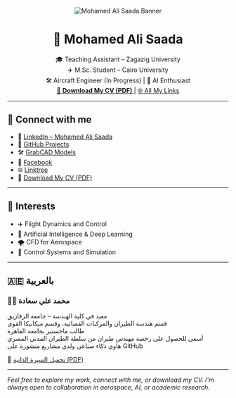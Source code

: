 <p align="center">
  <img src="https://github.com/MohamedAliSaada.png" alt="Mohamed Ali Saada Banner" style="max-width:100%;" />
</p>

<h1 align="center">👋 Mohamed Ali Saada</h1>

<p align="center">
🎓 Teaching Assistant – Zagazig University <br>
✈️ M.Sc. Student – Cairo University <br>
🛠️ Aircraft Engineer (In Progress) | 🤖 AI Enthusiast <br>
<a href="https://drive.google.com/file/d/1Ach-eZHbA6Q3Z7JDZ8Vhqewvpq4GMmoa/view">
  📄 <b>Download My CV (PDF)</b>
</a> | 
<a href="https://linktr.ee/Mohamed_Ali_Saada">
  🌐 All My Links
</a>
</p>

---

## 🔗 Connect with me

- 💼 [LinkedIn – Mohamed Ali Saada](https://www.linkedin.com/in/mohamed-ali-saada-b98859302)
- 🧠 [GitHub Projects](https://github.com/MohamedAliSaada)
- 🛠️ [GrabCAD Models](https://grabcad.com/mohamed.ali.saada-1/models)
- 📘 [Facebook](https://www.facebook.com/share/1KpDUassqd/)
- 🌐 [Linktree](https://linktr.ee/Mohamed_Ali_Saada)
- 📄 [Download My CV (PDF)](https://drive.google.com/file/d/1Ach-eZHbA6Q3Z7JDZ8Vhqewvpq4GMmoa/view)

---

## 🚀 Interests

- ✈️ Flight Dynamics and Control  
- 🧠 Artificial Intelligence & Deep Learning  
- 🌪️ CFD for Aerospace  
- 🔧 Control Systems and Simulation

---

## 🇦🇪 بالعربية

### 👨‍🏫 محمد علي سعادة  
معيد في كلية الهندسة – جامعة الزقازيق  
قسم هندسة الطيران والمركبات الفضائية، وقسم ميكانيكا القوى  
طالب ماجستير بجامعة القاهرة  
أسعى للحصول على رخصة مهندس طيران من سلطة الطيران المدني المصري  
هاوي ذكاء صناعي ولدي مشاريع منشورة على GitHub

📄 [تحميل السيرة الذاتية (PDF)](https://drive.google.com/file/d/1Ach-eZHbA6Q3Z7JDZ8Vhqewvpq4GMmoa/view)

---

*Feel free to explore my work, connect with me, or download my CV. I'm always open to collaboration in aerospace, AI, or academic research.*
